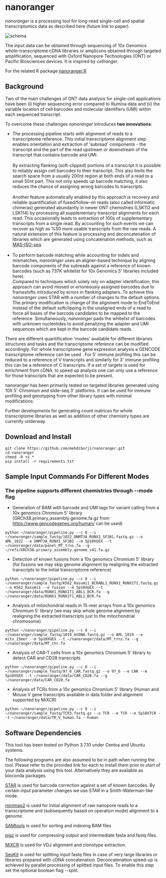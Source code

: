 # nanoranger

*nanoranger* is a processing tool for long-read single-cell and spatial transcriptomics data as described here (future link to paper). 

![schema](nanoranger_schema.png)

The input data can be obtained through sequencing of 10x Genomics whole-transcriptome cDNA libraries or amplicons obtained through targeted amplification, sequenced with Oxford Nanopore Technologies (ONT) or Pacific Biosciences devices. It is inspired by *cellranger*. 

For the related R package [nanoranger.R](https://github.com/liviuspenter/nanoranger.R)

## Background

Two of the main challenges of ONT data analysis for single-cell applications have been (i) higher sequencing error compared to Illumina data and (ii) the variable location of cell barcodes and molecular identifiers (UMI) within each sequenced transcript. 

To overcome these challenges *nanoranger* introduces **two innovations**:

- The processing pipeline starts with alignment of reads to a transcriptome reference. This initial transcriptome alignment step enables orientation and extraction of 'subread' components - the transcript and the part of the read upstream or downstream of the transcript that contains barcode and UMI. <br><br>
By extracting flanking (soft-clipped) portions of a transcript it is possible to reliably assign cell barcodes to their transcript. This also limits the search space from a usually 200nt region at both ends of a read to a small 50nt part. This not only speeds up barcode matching, it also reduces the chance of assigning wrong barcodes to transcripts. <br><br>
Another feature automatically enabled by this approach is recovery and reliable quantification of fused/follow-on reads (also called informatic chimeras) generated abundantly in newer ONT chemistries (LSK112 and LSK114) by processing all supplementary transcript alignments for each read. This occasionally leads to extraction of 100s of supplementary transcripts from a single read. By accounting for such events we can recover as high as %50 more usable transcripts from the raw reads. A natural extension of this feature is processing and deconcatenation of libraries which are generated using concatenation methods, such as [MAS-ISO-seq](https://www.biorxiv.org/content/10.1101/2021.10.01.462818v1.full).<br><br>
- To perform barcode matching while accounting for indels and mismatches, *nanoranger* uses an aligner-based technique by aligning barcode components of the subreads against a reference of known barcodes (such as 737K whitelist for 10x Genomics 5' libraries included here). <br>Compared to techniques which solely rely on adapter identification, this approach can avoid missed or erroneously assigned barcodes due to frameshifts introduced by errors in flanking adapters. To achieve this *nanoranger* uses STAR with a number of changes to the default options. The primary modification is change of the alignment mode to EndToEnd instead of the default softclipping in the unaligned ends of a read to force all bases of the barcode candidates to be mapped to the reference. Simultaneously, *nanoranger* pads the whitelist of barcodes with unknown nucleotides to avoid penalizing the adapter and UMI sequences which are kept in the barcode candidate reads.

There are different quantification 'modes' available for different libraries structures and tasks and the transcriptome reference can be modified accordingly. For whole transcriptome gene expression analysis a GENCODE transcriptome reference can be used . For 5' immune profiling this can be reduced to a reference of V transcripts and similarly for 3' immune profiling this can be a reference of C transcripts. If a set of targets is used for enrichment from cDNA, to speed up analysis one can only use a reference for those transcripts that are expected to be present.

nanoranger has been primarily tested on targeted libraries generated using 10X 5' Chromium and slide-seq 3' platforms. It can be used for immune profiling and genotyping from other library types with minimal modifications. 

Further developments for generating count matrices for whole transcriptome libraries as well as addition of other chemistry types are currently underway.


## Download and Install
```
git clone https://github.com/mehdiborji/nanoranger.git
cd nanoranger
chmod -R +x *
pip install -r requirements.txt

```
## Sample Input Commands For Different Modes

### The pipeline supports different chemistries through --mode flag

- Generation of BAM with barcode and UMI tags for variant calling from a 10x genomics Chromium 5' library (GRCh38.primary_assembly.genome.fa.gz from https://www.gencodegenes.org/human/ can be used)
```
python ~/nanoranger/pipeline.py --c 8 --i ~/nanoranger/sample_fastq/1022_DNMT3A_RUNX1_SF3B1.fastq.gz --o AML_1022 --e DNMT3A_RUNX1_SF3B1 --m 5p10XGEX --t ~/nanoranger/data/panel_MT_trns.fa --g ~/refs/GRCh38.primary_assembly.genome_v41.fa.gz
```

- Detection of known fusions from a 10x genomics Chromium 5' library (for fusions we may skip genome alignment by realigning the extracted transcripts to the initial transcriptome reference)

```
python ~/nanoranger/pipeline.py --c 8 --i ~/nanoranger/sample_fastq/K562_Kasumi1_BCRABL1_RUNX1_RUNX1T1.fastq.gz --o K562_Kasumi1 --e fusion --m 5p10XGEX --t ~/nanoranger/data/RUNX1_RUNX1T1_ABL1_BCR.fa --g ~/nanoranger/data/RUNX1_RUNX1T1_ABL1_BCR.fa
```

- Analysis of mitochondrial reads in 15-mer arrays from a 10x genomics Chromium 5' library (we may skip whole genome alignment by realigning the extracted transcripts just to the mitochondrial chromosome)
```
python ~/nanoranger/pipeline.py --c 8 --i ~/nanoranger/sample_fastq/1019_mtDNA.fastq.gz --o AML_1019 --e mito_15mer --m 5p10XGEX --t ~/nanoranger/data/MT_trns.fa --g ~/nanoranger/data/MT_chr.fa
```

- Analysis of CAR-T cells from a 10x genomics Chromium 5' library to detect CAR and CD28 transcripts
```
python ~/nanoranger/pipeline.py --c 8 --i ~/nanoranger/sample_fastq/97_6_CAR.fastq.gz --o 97_6 --e CAR --m 5p10XGEX --t ~/nanoranger/data/CAR_CD28.fa --g ~/nanoranger/data/CAR_CD28.fa
```

- Analysis of TCRs from a 10x genomics Chromium 5' library (Human and Mouse V gene transcripts available in data folder and alignment supported by MiXCR)
```
python ~/nanoranger/pipeline.py --c 8 --i ~/nanoranger/sample_fastq/TCR3.fastq.gz --o TCR --e TCR --m 5p10XTCR --t ~/nanoranger/data/TR_V_human.fa --human
```

## Software Dependencies 
This tool has been tested on Python 3.7.10 under Centos and Ubuntu systems.

The following programs are also assumed to be in path when running the tool. Please refer to the provided link for each to install them prior to start of your data analysis using this tool. Alternatively they are available as bioconda packages.

[STAR](https://github.com/alexdobin/STAR) is used for barcode correction against a set of known barcodes. By certain input parameter changes we use STAR in a Smith-Waterman-like mode.

[minimap2](https://github.com/lh3/minimap2) is used for initial alignment of raw nanopore reads to a transcriptome and (subsequently based on operation mode) alignment to a genome. 

[SAMtools](http://www.htslib.org/download/) is used for sorting and indexing BAM files

[pigz](https://zlib.net/pigz/) is used for compressing output and intermediate fasta and fastq files.

[MiXCR](https://github.com/milaboratory/mixcr) is used for VDJ alignment and clonotype extraction.

[SeqKit](https://bioinf.shenwei.me/seqkit/) is used for splitting input fastq files in case of very large libraries or libraries prepared with cDNA concatenation. Deconcatenation speed-up is achieved by parallel processing of splitted input files. To enable this step set the optional boolean flag --split.

